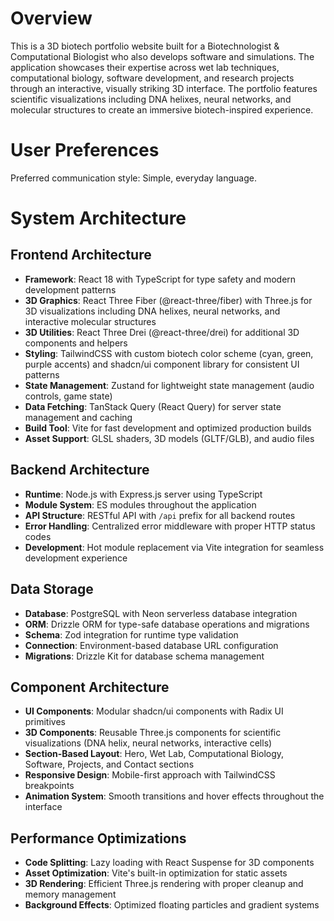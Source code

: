 # Overview

This is a 3D biotech portfolio website built for a Biotechnologist & Computational Biologist who also develops software and simulations. The application showcases their expertise across wet lab techniques, computational biology, software development, and research projects through an interactive, visually striking 3D interface. The portfolio features scientific visualizations including DNA helixes, neural networks, and molecular structures to create an immersive biotech-inspired experience.

# User Preferences

Preferred communication style: Simple, everyday language.

# System Architecture

## Frontend Architecture
- **Framework**: React 18 with TypeScript for type safety and modern development patterns
- **3D Graphics**: React Three Fiber (@react-three/fiber) with Three.js for 3D visualizations including DNA helixes, neural networks, and interactive molecular structures
- **3D Utilities**: React Three Drei (@react-three/drei) for additional 3D components and helpers
- **Styling**: TailwindCSS with custom biotech color scheme (cyan, green, purple accents) and shadcn/ui component library for consistent UI patterns
- **State Management**: Zustand for lightweight state management (audio controls, game state)
- **Data Fetching**: TanStack Query (React Query) for server state management and caching
- **Build Tool**: Vite for fast development and optimized production builds
- **Asset Support**: GLSL shaders, 3D models (GLTF/GLB), and audio files

## Backend Architecture
- **Runtime**: Node.js with Express.js server using TypeScript
- **Module System**: ES modules throughout the application
- **API Structure**: RESTful API with `/api` prefix for all backend routes
- **Error Handling**: Centralized error middleware with proper HTTP status codes
- **Development**: Hot module replacement via Vite integration for seamless development experience

## Data Storage
- **Database**: PostgreSQL with Neon serverless database integration
- **ORM**: Drizzle ORM for type-safe database operations and migrations
- **Schema**: Zod integration for runtime type validation
- **Connection**: Environment-based database URL configuration
- **Migrations**: Drizzle Kit for database schema management

## Component Architecture
- **UI Components**: Modular shadcn/ui components with Radix UI primitives
- **3D Components**: Reusable Three.js components for scientific visualizations (DNA helix, neural networks, interactive cells)
- **Section-Based Layout**: Hero, Wet Lab, Computational Biology, Software, Projects, and Contact sections
- **Responsive Design**: Mobile-first approach with TailwindCSS breakpoints
- **Animation System**: Smooth transitions and hover effects throughout the interface

## Performance Optimizations
- **Code Splitting**: Lazy loading with React Suspense for 3D components
- **Asset Optimization**: Vite's built-in optimization for static assets
- **3D Rendering**: Efficient Three.js rendering with proper cleanup and memory management
- **Background Effects**: Optimized floating particles and gradient systems